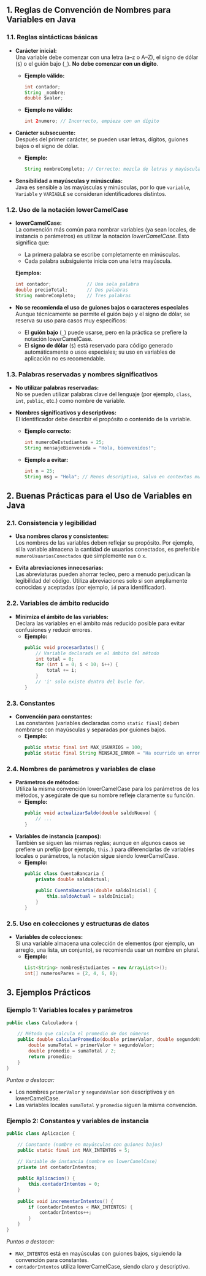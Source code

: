 ## 1. Reglas de Convención de Nombres para Variables en Java

### 1.1. Reglas sintácticas básicas

- **Carácter inicial:**  
  Una variable debe comenzar con una letra (a–z o A–Z), el signo de dólar (`$`) o el guión bajo (`_`). **No debe comenzar con un dígito**.  
  - **Ejemplo válido:**  
    ```java
    int contador;
    String _nombre;
    double $valor;
    ```
  - **Ejemplo no válido:**  
    ```java
    int 2numero; // Incorrecto, empieza con un dígito
    ```

- **Carácter subsecuente:**  
  Después del primer carácter, se pueden usar letras, dígitos, guiones bajos o el signo de dólar.  
  - **Ejemplo:**  
    ```java
    String nombreCompleto; // Correcto: mezcla de letras y mayúsculas para separar palabras
    ```

- **Sensibilidad a mayúsculas y minúsculas:**  
  Java es sensible a las mayúsculas y minúsculas, por lo que `variable`, `Variable` y `VARIABLE` se consideran identificadores distintos.

### 1.2. Uso de la notación lowerCamelCase

- **lowerCamelCase:**  
  La convención más común para nombrar variables (ya sean locales, de instancia o parámetros) es utilizar la notación *lowerCamelCase*. Esto significa que:  
  - La primera palabra se escribe completamente en minúsculas.  
  - Cada palabra subsiguiente inicia con una letra mayúscula.
  
  **Ejemplos:**
  ```java
  int contador;             // Una sola palabra
  double precioTotal;       // Dos palabras
  String nombreCompleto;    // Tres palabras
  ```

- **No se recomienda el uso de guiones bajos o caracteres especiales**  
  Aunque técnicamente se permite el guión bajo y el signo de dólar, se reserva su uso para casos muy específicos:
  - El **guión bajo** (`_`) puede usarse, pero en la práctica se prefiere la notación lowerCamelCase.  
  - El **signo de dólar** (`$`) está reservado para código generado automáticamente o usos especiales; su uso en variables de aplicación no es recomendable.

### 1.3. Palabras reservadas y nombres significativos

- **No utilizar palabras reservadas:**  
  No se pueden utilizar palabras clave del lenguaje (por ejemplo, `class`, `int`, `public`, etc.) como nombre de variable.

- **Nombres significativos y descriptivos:**  
  El identificador debe describir el propósito o contenido de la variable.  
  - **Ejemplo correcto:**  
    ```java
    int numeroDeEstudiantes = 25;
    String mensajeBienvenida = "Hola, bienvenidos!";
    ```
  - **Ejemplo a evitar:**  
    ```java
    int n = 25;
    String msg = "Hola"; // Menos descriptivo, salvo en contextos muy reducidos o locales.
    ```



## 2. Buenas Prácticas para el Uso de Variables en Java

### 2.1. Consistencia y legibilidad

- **Usa nombres claros y consistentes:**  
  Los nombres de las variables deben reflejar su propósito. Por ejemplo, si la variable almacena la cantidad de usuarios conectados, es preferible `numeroUsuariosConectados` que simplemente `num` o `x`.

- **Evita abreviaciones innecesarias:**  
  Las abreviaturas pueden ahorrar tecleo, pero a menudo perjudican la legibilidad del código. Utiliza abreviaciones solo si son ampliamente conocidas y aceptadas (por ejemplo, `id` para identificador).

### 2.2. Variables de ámbito reducido

- **Minimiza el ámbito de las variables:**  
  Declara las variables en el ámbito más reducido posible para evitar confusiones y reducir errores.  
  - **Ejemplo:**  
    ```java
    public void procesarDatos() {
        // Variable declarada en el ámbito del método
        int total = 0;
        for (int i = 0; i < 10; i++) {
            total += i;
        }
        // 'i' solo existe dentro del bucle for.
    }
    ```

### 2.3. Constantes

- **Convención para constantes:**  
  Las constantes (variables declaradas como `static final`) deben nombrarse con mayúsculas y separadas por guiones bajos.  
  - **Ejemplo:**  
    ```java
    public static final int MAX_USUARIOS = 100;
    public static final String MENSAJE_ERROR = "Ha ocurrido un error.";
    ```

### 2.4. Nombres de parámetros y variables de clase

- **Parámetros de métodos:**  
  Utiliza la misma convención lowerCamelCase para los parámetros de los métodos, y asegúrate de que su nombre refleje claramente su función.  
  - **Ejemplo:**
    ```java
    public void actualizarSaldo(double saldoNuevo) {
        // ...
    }
    ```
- **Variables de instancia (campos):**  
  También se siguen las mismas reglas; aunque en algunos casos se prefiere un prefijo (por ejemplo, `this.`) para diferenciarlas de variables locales o parámetros, la notación sigue siendo lowerCamelCase.
  - **Ejemplo:**
    ```java
    public class CuentaBancaria {
        private double saldoActual;
        
        public CuentaBancaria(double saldoInicial) {
            this.saldoActual = saldoInicial;
        }
    }
    ```

### 2.5. Uso en colecciones y estructuras de datos

- **Variables de colecciones:**  
  Si una variable almacena una colección de elementos (por ejemplo, un arreglo, una lista, un conjunto), se recomienda usar un nombre en plural.  
  - **Ejemplo:**  
    ```java
    List<String> nombresEstudiantes = new ArrayList<>();
    int[] numerosPares = {2, 4, 6, 8};
    ```



## 3. Ejemplos Prácticos

### Ejemplo 1: Variables locales y parámetros

```java
public class Calculadora {

    // Método que calcula el promedio de dos números
    public double calcularPromedio(double primerValor, double segundoValor) {
        double sumaTotal = primerValor + segundoValor;
        double promedio = sumaTotal / 2;
        return promedio;
    }
}
```

*Puntos a destacar:*
- Los nombres `primerValor` y `segundoValor` son descriptivos y en lowerCamelCase.
- Las variables locales `sumaTotal` y `promedio` siguen la misma convención.

### Ejemplo 2: Constantes y variables de instancia

```java
public class Aplicacion {

    // Constante (nombre en mayúsculas con guiones bajos)
    public static final int MAX_INTENTOS = 5;
    
    // Variable de instancia (nombre en lowerCamelCase)
    private int contadorIntentos;

    public Aplicacion() {
        this.contadorIntentos = 0;
    }
    
    public void incrementarIntentos() {
        if (contadorIntentos < MAX_INTENTOS) {
            contadorIntentos++;
        }
    }
}
```

*Puntos a destacar:*
- `MAX_INTENTOS` está en mayúsculas con guiones bajos, siguiendo la convención para constantes.
- `contadorIntentos` utiliza lowerCamelCase, siendo claro y descriptivo.

